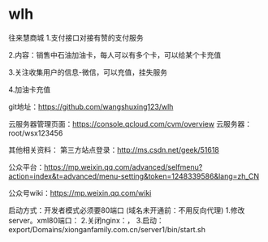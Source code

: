 # wlh
往来慧商城
1.支付接口对接有赞的支付服务

2.内容：销售中石油加油卡，每人可以有多个卡，可以给某个卡充值

3.关注收集用户的信息-微信，可以充值，挂失服务

4.加油卡充值


git地址：https://github.com/wangshuxing123/wlh


云服务器管理页面：https://console.qcloud.com/cvm/overview
云服务器：root/wsx123456



其他相关资料：
第三方站点登录：http://ms.csdn.net/geek/51618

公众平台：https://mp.weixin.qq.com/advanced/selfmenu?action=index&t=advanced/menu-setting&token=1248339586&lang=zh_CN

公众号wiki：https://mp.weixin.qq.com/wiki


启动方式：开发者模式必须要80端口 (域名未开通前：不用反向代理)
1.修改server。xml80端口：
2.关闭nginx：，
3.启动：export/Domains/xionganfamily.com.cn/server1/bin/start.sh